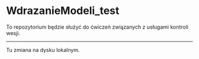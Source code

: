 # WdrazanieModeli_test

To repozytorium będzie służyć do ćwiczeń związanych z usługami kontroli wesji.

------

Tu zmiana na dysku lokalnym.
